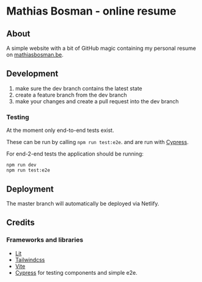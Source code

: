 # Mathias Bosman - online resume

## About

A simple website with a bit of GitHub magic containing my personal resume
on [mathiasbosman.be][link_mathiasbosman_be].

## Development

1. make sure the dev branch contains the latest state
2. create a feature branch from the dev branch
3. make your changes and create a pull request into the dev branch

### Testing

At the moment only end-to-end tests exist.

These can be run by calling `npm run test:e2e`.
and are run with [Cypress][link_cypress].

For end-2-end tests the application should be running:

```shell
npm run dev
npm run test:e2e
```

## Deployment
The master branch will automatically be deployed via Netlify.

## Credits

### Frameworks and libraries

-   [Lit][link_lit]
-   [Tailwindcss][link_tailwind]
-   [Vite][link_vite]
-   [Cypress][link_cypress] for testing components and simple e2e.

[link_mathiasbosman_be]: http://mathiasbosman.be
[link_lit]: https://lit.dev/
[link_tailwind]: https://tailwindcss.com/
[link_github_new_release]: https://github.com/mathiasbosman/mathiasbosman.github.io/releases/new
[link_cypress]: https://cypress.io
[link_vite]: http://vitejs.dev
